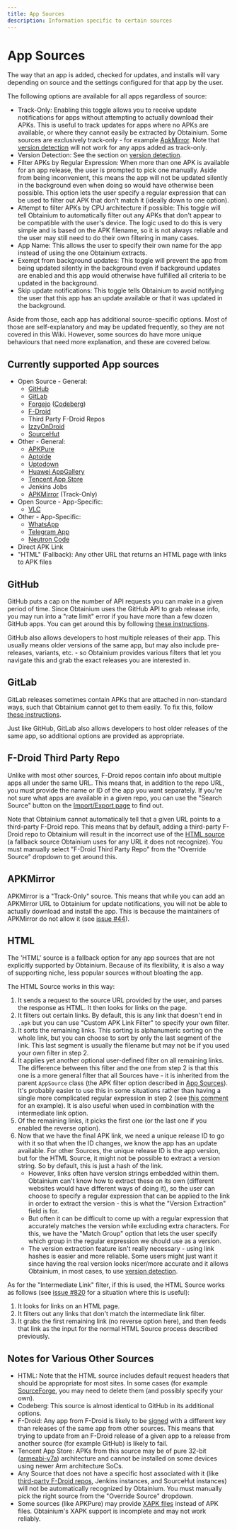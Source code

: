 ```yaml
---
title: App Sources
description: Information specific to certain sources
---
```


# App Sources

The way that an app is added, checked for updates, and installs will vary depending on source and the settings configured for that app by the user.

The following options are available for all apps regardless of source:

- Track-Only: Enabling this toggle allows you to receive update notifications for apps without attempting to actually download their APKs. This is useful to track updates for apps where no APKs are available, or where they cannot easily be extracted by Obtainium. Some sources are exclusively track-only - for example [ApkMirror](#apkmirror). Note that [version detection](app_tracking.md/#version-detection) will not work for any apps added as track-only.
- Version Detection: See the section on [version detection](app_tracking.md/#version-detection).
- Filter APKs by Regular Expression: When more than one APK is available for an app release, the user is prompted to pick one manually. Aside from being inconvenient, this means the app will not be updated silently in the background even when doing so would have otherwise been possible. This option lets the user specify a regular expression that can be used to filter out APK that don't match it (ideally down to one option).
- Attempt to filter APKs by CPU architecture if possible: This toggle will tell Obtainium to automatically filter out any APKs that don't appear to be compatible with the user's device. The logic used to do this is very simple and is based on the APK filename, so it is not always reliable and the user may still need to do their own filtering in many cases.
- App Name: This allows the user to specify their own name for the app instead of using the one Obtainium extracts.
- Exempt from background updates: This toggle will prevent the app from being updated silently in the background even if background updates are enabled and this app would otherwise have fulfilled all criteria to be updated in the background.
- Skip update notifications: This toggle tells Obtainium to avoid notifying the user that this app has an update available or that it was updated in the background.

Aside from those, each app has additional source-specific options. Most of those are self-explanatory and may be updated frequently, so they are not covered in this Wiki. However, some sources do have more unique behaviours that need more explanation, and these are covered below.

## Currently supported App sources

- Open Source - General:
    - [GitHub](https://github.com/)
    - [GitLab](https://gitlab.com/)
    - [Forgejo](https://forgejo.org/) ([Codeberg](https://codeberg.org/))
    - [F-Droid](https://f-droid.org/)
    - Third Party F-Droid Repos
    - [IzzyOnDroid](https://android.izzysoft.de/)
    - [SourceHut](https://git.sr.ht/)
- Other - General:
    - [APKPure](https://apkpure.net/)
    - [Aptoide](https://aptoide.com/)
    - [Uptodown](https://uptodown.com/)
    - [Huawei AppGallery](https://appgallery.huawei.com/)
    - [Tencent App Store](https://sj.qq.com/)
    - Jenkins Jobs
    - [APKMirror](https://apkmirror.com/) (Track-Only)
- Open Source - App-Specific:
    - [VLC](https://videolan.org/)
- Other - App-Specific:
    - [WhatsApp](https://whatsapp.com)
    - [Telegram App](https://telegram.org)
    - [Neutron Code](https://neutroncode.com)
- Direct APK Link
- "HTML" (Fallback): Any other URL that returns an HTML page with links to APK files

## GitHub

GitHub puts a cap on the number of API requests you can make in a given period of time. Since Obtainium uses the GitHub API to grab release info, you may run into a "rate limit" error if you have more than a few dozen GitHub apps. You can get around this by following [these instructions](settings.md/#__tabbed_1_1).

GitHub also allows developers to host multiple releases of their app. This usually means older versions of the same app, but may also include pre-releases, variants, etc. - so Obtainium provides various filters that let you navigate this and grab the exact releases you are interested in.

## GitLab

GitLab releases sometimes contain APKs that are attached in non-standard ways, such that Obtainium cannot get to them easily. To fix this, follow [these instructions](settings.md/#__tabbed_1_2).

Just like GitHub, GitLab also allows developers to host older releases of the same app, so additional options are provided as appropriate.

## F-Droid Third Party Repo

Unlike with most other sources, F-Droid repos contain info about multiple apps all under the same URL. This means that, in addition to the repo URL, you must provide the name or ID of the app you want separately. If you're not sure what apps are available in a given repo, you can use the "Search Source" button on the [Import/Export page](ui_overview.md/#importexport-page) to find out.

Note that Obtainium cannot automatically tell that a given URL points to a third-party F-Droid repo. This means that by default, adding a third-party F-Droid repo to Obtainium will result in the incorrect use of the [HTML source](#html) (a fallback source Obtainium uses for any URL it does not recognize). You must manually select "F-Droid Third Party Repo" from the "Override Source" dropdown to get around this.

## APKMirror

APKMirror is a "Track-Only" source. This means that while you can add an APKMirror URL to Obtainium for update notifications, you will not be able to actually download and install the app. This is because the maintainers of APKMirror do not allow it (see [issue #44](https://github.com/ImranR98/Obtainium/issues/44)).

## HTML

The 'HTML' source is a fallback option for any app sources that are not explicitly supported by Obtainium. Because of its flexibility, it is also a way of supporting niche, less popular sources without bloating the app.

The HTML Source works in this way:

1. It sends a request to the source URL provided by the user, and parses the response as HTML. It then looks for links on the page.
2. It filters out certain links. By default, this is any link that doesn't end in `.apk` but you can use "Custom APK Link Filter" to specify your own filter.
3. It sorts the remaining links. This sorting is alphanumeric sorting on the whole link, but you can choose to sort by only the last segment of the link. This last segment is usually the filename but may not be if you used your own filter in step 2.
4. It applies yet another optional user-defined filter on all remaining links. The difference between this filter and the one from step 2 is that this one is a more general filter that all Sources have - it is inherited from the parent `AppSource` class (the APK filter option described in [App Sources](#app-sources)). It's probably easier to use this in some situations rather than having a single more complicated regular expression in step 2 (see [this comment](https://github.com/ImranR98/Obtainium/issues/954#issuecomment-1745977857) for an example). It is also useful when used in combination with the intermediate link option.
5. Of the remaining links, it picks the first one (or the last one if you enabled the reverse option).
6. Now that we have the final APK link, we need a unique release ID to go with it so that when the ID changes, we know the app has an update available. For other Sources, the unique release ID is the app version, but for the HTML Source, it might not be possible to extract a version string. So by default, this is just a hash of the link.
    - However, links often have version strings embedded within them. Obtainium can't know how to extract these on its own (different websites would have different ways of doing it), so the user can choose to specify a regular expression that can be applied to the link in order to extract the version  - this is what the "Version Extraction" field is for.
    - But often it can be difficult to come up with a regular expression that accurately matches the version while excluding extra characters. For this, we have the "Match Group" option that lets the user specify which group in the regular expression we should use as a version.
    - The version extraction feature isn't really necessary - using link hashes is easier and more reliable. Some users might just want it since having the real version looks nicer/more accurate and it allows Obtainium, in most cases, to use [version detection](app_tracking.md/#version-detection).

As for the "Intermediate Link" filter, if this is used, the HTML Source works as follows (see [issue #820](https://github.com/ImranR98/Obtainium/issues/820) for a situation where this is useful):

1. It looks for links on an HTML page.
2. It filters out any links that don't match the intermediate link filter.
3. It grabs the first remaining link (no reverse option here), and then feeds that link as the input for the normal HTML Source process described previously.

## Notes for Various Other Sources

- HTML: Note that the HTML source includes default request headers that should be appropriate for most sites. In some cases (for example [SourceForge](https://sourceforge.net/), you may need to delete them (and possibly specify your own). 
- Codeberg: This source is almost identical to GitHub in its additional options.
- F-Droid: Any app from F-Droid is likely to be [signed](https://developer.android.com/studio/publish/app-signing) with a different key than releases of the same app from other sources. This means that trying to update from an F-Droid release of a given app to a release from another source (for example GitHub) is likely to fail.
- Tencent App Store: APKs from this source may be of pure 32-bit ([armeabi-v7a](https://developer.android.com/ndk/guides/abis#v7a)) architecture and cannot be installed on some devices using newer Arm architecture SoCs.
- Any Source that does not have a specific host associated with it (like [third-party F-Droid repos](#f-droid-third-party-repo), Jenkins instances, and SourceHut instances) will not be automatically recognized by Obtainium. You must manually pick the right source from the "Override Source" dropdown.
- Some sources (like APKPure) may provide [XAPK files](https://apkpure.com/xapk.html) instead of APK files. Obtainium's XAPK support is incomplete and may not work reliably.